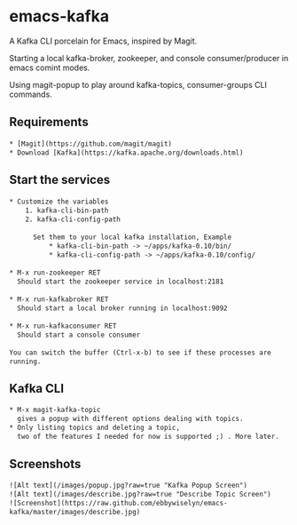 # emacs-kafka
A Kafka CLI porcelain for Emacs, inspired by Magit.

Starting a local kafka-broker, zookeeper, and console consumer/producer in emacs comint modes.

Using magit-popup to play around kafka-topics, consumer-groups CLI commands.


## Requirements
	* [Magit](https://github.com/magit/magit)
	* Download [Kafka](https://kafka.apache.org/downloads.html)

## Start the services
	* Customize the variables
		1. kafka-cli-bin-path
		2. kafka-cli-config-path

		  Set them to your local kafka installation, Example
			  * kafka-cli-bin-path -> ~/apps/kafka-0.10/bin/
			  * kafka-cli-config-path -> ~/apps/kafka-0.10/config/

	* M-x run-zookeeper RET
	  Should start the zookeeper service in localhost:2181

	* M-x run-kafkabroker RET
	  Should start a local broker running in localhost:9092

	* M-x run-kafkaconsumer RET
	  Should start a console consumer

	You can switch the buffer (Ctrl-x-b) to see if these processes are running.

## Kafka CLI
	* M-x magit-kafka-topic
	  gives a popup with different options dealing with topics.
	* Only listing topics and deleting a topic,
	  two of the features I needed for now is supported ;) . More later.

##  Screenshots
	![Alt text](/images/popup.jpg?raw=true "Kafka Popup Screen")
	![Alt text](/images/describe.jpg?raw=true "Describe Topic Screen")
	![Screenshot](https://raw.github.com/ebbywiselyn/emacs-kafka/master/images/describe.jpg)
